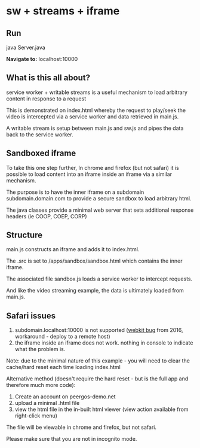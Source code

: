 # sw + streams + iframe

## Run
java Server.java

**Navigate to:** 
localhost:10000

## What is this all about?

service worker + writable streams is a useful mechanism to load arbitrary content in response to a request

This is demonstrated on index.html whereby the request to play/seek the video is intercepted via a service worker and data retrieved in main.js.

A writable stream is setup between main.js and sw.js and pipes the data back to the service worker. 


## Sandboxed iframe

To take this one step further, In chrome and firefox (but not safari) it is possible to load content into an iframe inside an iframe via a similar mechanism.

The purpose is to have the inner iframe on a subdomain subdomain.domain.com to provide a secure sandbox to load arbitrary html.

The java classes provide a minimal web server that sets additional response headers (ie COOP, COEP, CORP)


## Structure

main.js constructs an iframe and adds it to index.html.

The .src is set to /apps/sandbox/sandbox.html which contains the inner iframe.

The associated file sandbox.js loads a service worker to intercept requests.

And like the video streaming example, the data is ultimately loaded from main.js.

## Safari issues

1. subdomain.localhost:10000 is not supported ([webkit bug](https://bugs.webkit.org/show_bug.cgi?id=160504) from 2016, workaround - deploy to a remote host)
2. the iframe inside an iframe does not work. nothing in console to indicate what the problem is.

Note: due to the minimal nature of this example - you will need to clear the cache/hard reset each time loading index.html


Alternative method (doesn't require the hard reset - but is the full app and therefore much more code):

1. Create an account on peergos-demo.net
2. upload a minimal .html file
3. view the html file in the in-built html viewer (view action available from right-click menu)

The file will be viewable in chrome and firefox, but not safari.

Please make sure that you are not in incognito mode.
